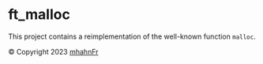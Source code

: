 # ft_malloc

This project contains a reimplementation of the well-known function `malloc`.

© Copyright 2023 [mhahnFr][1]

[1]: https://github.com/mhahnFr
